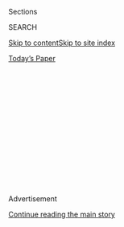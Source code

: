 <div id="app">

<div>

<div>

<div>

<div class="NYTAppHideMasthead css-1q2w90k e1suatyy0">

<div class="section css-ui9rw0 e1suatyy2">

<div class="css-eph4ug er09x8g0">

<div class="css-6n7j50">

</div>

<span class="css-1dv1kvn">Sections</span>

<div class="css-10488qs">

<span class="css-1dv1kvn">SEARCH</span>

</div>

[Skip to content](#site-content)[Skip to site index](#site-index)

</div>

<div class="css-10698na e1huz5gh0">

</div>

</div>

<div id="masthead-bar-one" class="section hasLinks css-15hmgas e1csuq9d3">

<div class="css-uqyvli e1csuq9d0">

</div>

<div class="css-1uqjmks e1csuq9d1">

</div>

<div class="css-9e9ivx">

[](https://myaccount.nytimes.com/auth/login?response_type=cookie&client_id=vi)

</div>

<div class="css-1bvtpon e1csuq9d2">

[Today’s Paper](https://www.nytimes.com/section/todayspaper)

</div>

</div>

</div>

</div>

<div data-aria-hidden="false">

<div id="site-content" role="main">

<div>

<div class="css-1aor85t" style="opacity:0.000000001;z-index:-1;visibility:hidden">

<div class="css-1hqnpie">

<div class="css-epjblv">

<span class="css-17xtcya">[Opinion](/section/opinion)</span><span class="css-x15j1o">|</span><span class="css-fwqvlz">Zuckerberg
Never Fails to Disappoint</span>

</div>

<div class="css-k008qs">

<div class="css-1iwv8en">

<span class="css-18z7m18"></span>

<div>

</div>

</div>

<span class="css-1n6z4y">https://nyti.ms/2ZiQoGk</span>

<div class="css-1705lsu">

<div class="css-4xjgmj">

<div class="css-4skfbu" role="toolbar" data-aria-label="Social Media Share buttons, Save button, and Comments Panel with current comment count" data-testid="share-tools">

  - 
  - 
  - 
  - 
    
    <div class="css-6n7j50">
    
    </div>

  - 
  - 

</div>

</div>

</div>

</div>

</div>

</div>

<div id="NYT_TOP_BANNER_REGION" class="css-13pd83m">

</div>

<div id="top-wrapper" class="css-1sy8kpn">

<div id="top-slug" class="css-l9onyx">

Advertisement

</div>

[Continue reading the main story](#after-top)

<div class="ad top-wrapper" style="text-align:center;height:100%;display:block;min-height:250px">

<div id="top" class="place-ad" data-position="top" data-size-key="top">

</div>

</div>

<div id="after-top">

</div>

</div>

<div>

<div class="css-v5btjw etb61u70">

<div class="css-v05ibm etb61u71">

[Opinion](/section/opinion)

</div>

</div>

<div id="sponsor-wrapper" class="css-1hyfx7x">

<div id="sponsor-slug" class="css-19vbshk">

Supported by

</div>

[Continue reading the main story](#after-sponsor)

<div id="sponsor" class="ad sponsor-wrapper" style="text-align:center;height:100%;display:block">

</div>

<div id="after-sponsor">

</div>

</div>

<div class="css-186x18t">

</div>

<div class="css-1vkm6nb ehdk2mb0">

# Zuckerberg Never Fails to Disappoint

</div>

He cannot hold on to such enormous power and avoid responsibility when
things get tough.

<div class="css-18e8msd">

<div class="css-vp77d3 epjyd6m0">

<div class="css-1p10dcb ey68jwv0" data-aria-hidden="true">

![Kara
Swisher](https://static01.nyt.com/images/2018/08/02/opinion/02swisher/02swisher-thumbLarge.png
"Kara Swisher")

</div>

<div class="css-1baulvz">

By <span class="css-1baulvz last-byline" itemprop="name">Kara
Swisher</span>

<div class="css-8atqhb">

Ms. Swisher covers technology and is a contributing opinion writer.

</div>

</div>

</div>

  - July 10, 2020

  - 
    
    <div class="css-4xjgmj">
    
    <div class="css-pvvomx" role="toolbar" data-aria-label="Social Media Share buttons, Save button, and Comments Panel with current comment count" data-testid="share-tools">
    
      - 
      - 
      - 
      - 
        
        <div class="css-6n7j50">
        
        </div>
    
      - 
      - 
    
    </div>
    
    </div>

</div>

<div class="css-79elbk" data-testid="photoviewer-wrapper">

<div class="css-z3e15g" data-testid="photoviewer-wrapper-hidden">

</div>

<div class="css-1a48zt4 ehw59r15" data-testid="photoviewer-children">

![<span class="css-16f3y1r e13ogyst0" data-aria-hidden="true">The
Facebook chief executive Mark
Zuckerberg.</span><span class="css-cnj6d5 e1z0qqy90" itemprop="copyrightHolder"><span class="css-1ly73wi e1tej78p0">Credit...</span><span><span>Tom
Brenner/The New York
Times</span></span></span>](https://static01.nyt.com/images/2020/07/10/opinion/10Swisher/10Swisher-articleLarge.jpg?quality=75&auto=webp&disable=upscale)

</div>

</div>

</div>

<div class="section meteredContent css-1r7ky0e" name="articleBody" itemprop="articleBody">

<div class="css-1fanzo5 StoryBodyCompanionColumn">

<div class="css-53u6y8">

I had hoped to write about electric bikes this week, as part of my
ongoing effort [to live without a
car](https://www.nytimes.com/2020/07/09/opinion/ban-cars-manhattan-cities.html).
I was also considering weighing in on Uber’s [purchase of the
Postmates](https://www.nytimes.com/2020/07/05/technology/uber-postmates-deal.html?searchResultPosition=1)
food delivery service and its implications for the already beleaguered
restaurant industry. Or, perhaps the rumors that Twitter is considering
a subscription service. Or, and this is interesting, the spectacular
I.P.O. of the insurance industry disrupter Lemonade.

But Facebook. Always Facebook.

Every week, it seems that the giant social network makes news, typically
of the kind that makes the company look bad, and typically by declining
to get out of the way of the history that is being made.

</div>

</div>

<div>

</div>

<div class="css-1fanzo5 StoryBodyCompanionColumn">

<div class="css-53u6y8">

Just last week, after hundreds of advertisers joined a boycott of
Facebook, its chief executive, Mark Zuckerberg, cavalierly shrugged off
the effort by a group of concerned civil rights groups and told his
employees that, “My guess is that all these advertisers will be back on
the platform soon enough.”

</div>

</div>

<div class="css-1fanzo5 StoryBodyCompanionColumn">

<div class="css-53u6y8">

He said this as the company’s second in charge, the chief operating
officer Sheryl Sandberg, was reportedly going around trying to persuade
those marketers to do just that.

The pair also tried and failed, via Zoom, to appease a passel of those
civil rights organizations — including the Anti-Defamation League, the
National Association for the Advancement of Colored People, Color of
Change and others — who are justifiably sick and tired of all talk and
no action from Facebook.

These groups have been behind the advertiser boycott in which hundreds
of companies, including the giant Unilever, have temporarily pushed the
pause button on marketing on the platform. They also brought [a list
of 10
demands](https://www.nytimes.com/2020/07/07/technology/facebook-ad-boycott-civil-rights.html),
which they have pushed for before to no avail.

It went about as well as an appearance by President Trump at a
mask-lovers convention.

Among the comments from the attendees: “spin,” “very disappointing,”
“functionally flawed.” Rashad Robinson of Color of Change, summing it
all up for The Times, said: “They showed up to the meeting expecting an
A for attendance. Attending alone is not enough.”

Facebook actually got an F, too, this week in an independent report that
the company had commissioned about itself. The report decried Facebook’s
decisions about how to protect its users from discriminatory content,
including in ads. It called Facebook’s actions — including a recent
decision by Mr. Zuckerberg not to pull down incendiary posts by Mr.
Trump — a “significant setback for civil rights.”

</div>

</div>

<div class="css-1fanzo5 StoryBodyCompanionColumn">

<div class="css-53u6y8">

Well, that’s pretty disastrous — and utterly right. Sadly, the 89-page
report was not much of a surprise to most critics of the company, which
has been slow-walking its responsibility over hate speech and a range of
other toxic waste on its platform since, *well,* always.

Mr. Zuckerberg has tried for a while to wrap himself up in the First
Amendment — getting the whole point of the words of that amendment wrong
nearly every time — and he has insisted that he does not want to be an
“arbiter of truth.” Yet he has set up the company in such a way —
completely under his sway — that suggests he has to be, in fact, an
arbiter of truth.

With Mr. Zuckerberg’s overwhelming voting and corporate power, there is
no reason to have a board — which is why board members with backbones,
like Reed Hastings and Ken Chenault, have left — and every reason to put
the responsibility for cleaning up the mess squarely at Mr. Zuckerberg’s
feet.

I keep trying to figure out a way to explain what is happening —
actually, to explain why nothing is happening — with a fresh metaphor.
Once, I compared Facebook to a city manager who treats the streets like
[The
Purge](https://www.hulu.com/series/the-purge-c5c9e867-73c7-4c1b-a8e0-cc0e0e4b95ed?&cmp=7958&utm_source=google&utm_medium=cpc&utm_campaign=BM%20Search%20TV%20Shows&utm_term=the%20purge%20tv%20show&ds_rl=1263136&gclid=Cj0KCQjwo6D4BRDgARIsAA6uN1-t7rwlRySiUXwOBwRGdSTAg4H2592FcPMyeq6vI4524MJaFUIyvHoaAmcTEALw_wcB&gclsrc=aw.ds).
The Salesforce chief executive, Marc Benioff, likened Facebook to a
cigarette company. And still others have likened it to a chemical
company that carelessly spews noxious information into the river of
society.

This week, I finally settled on a simpler comparison: Think about
Facebook as a seller of meat products.

Most of the meat is produced by others, and some of the cuts are
delicious and uncontaminated. But tainted meat — say, Trump steaks —
also gets out the door in ever increasing amounts and without regulatory
oversight.

The argument from the head butcher is this: People should be free to eat
rotten hamburger, even if it wreaks havoc on their gastrointestinal
tract, and the seller of the meat should not be the one to tell them
which meat is good and which is bad (even though the butcher can tell in
most cases).

</div>

</div>

<div class="css-1fanzo5 StoryBodyCompanionColumn">

<div class="css-53u6y8">

Basically, the message is that you should find the truth through
vomiting and — so sorry — maybe even death.

In this, Mr. Zuckerberg is serving up a rancid meal that he says he’s
not comfortable cooking himself, even as his hands control every aspect
of the operation. Which is why I say to him and every executive at
Facebook: You cannot hold on to such enormous power and avoid
responsibility when things get tough.

“Many in the civil rights community have become disheartened, frustrated
and angry after years of engagement where they implored the company to
do more to advance equality and fight discrimination, while also
safeguarding free expression,” the report said. It was written by civil
rights lawyers Laura W. Murphy and Megan Cacace, who also flagged
worries about the impact on the 2020 election.

“Facebook has made policy and enforcement choices that leave our
election exposed to interference by the president and others who seek to
use misinformation to sow confusion and suppress voting,” they wrote,
making it clear that what Facebook does counts a lot.

Of course, Ms. Sandberg, who has increasingly played blocker for Mr.
Zuckerberg’s very bad calls, posted about the report in a who-me style
that has now become a joke for those of us who follow the company.
Noting that the report was “the beginning of the journey, not the end”
for Facebook, she concluded that “what has become increasingly clear is
that we have a long way to go.”

Beginning? Increasingly clear? That’s just — as they say in the meat biz
— tripe. The real sizzle is that Mr. Zuckerberg told employees to wait
out the advertiser boycott.

As always, Facebook is making us more nauseous than ever, as its own
report, its own advertisers, its own employees are telling us. But we’re
all still hungry for leadership from Mr. Zuckerberg.

</div>

</div>

<div class="css-1fanzo5 StoryBodyCompanionColumn">

<div class="css-53u6y8">

I know I am. So next week, I promise, I am going to make a sweet column
about Lemonade out of all these bitter lemons.

</div>

</div>

<div>

</div>

<div class="css-1fanzo5 StoryBodyCompanionColumn">

<div class="css-53u6y8">

*The Times is committed to publishing* [*a diversity of
letters*](https://www.nytimes.com/2019/01/31/opinion/letters/letters-to-editor-new-york-times-women.html)
*to the editor. We’d like to hear what you think about this or any of
our articles. Here are some*
[*tips*](https://help.nytimes.com/hc/en-us/articles/115014925288-How-to-submit-a-letter-to-the-editor)*.
And here’s our email:*
[*letters@nytimes.com*](mailto:letters@nytimes.com)*.*

*Follow The New York Times Opinion section on*
[*Facebook*](https://www.facebook.com/nytopinion)*,* [*Twitter
(@NYTopinion)*](http://twitter.com/NYTOpinion) *and*
[*Instagram*](https://www.instagram.com/nytopinion/)*, and sign up for
the* [*Opinion Today
newsletter*](http://www.nytimes.com/newsletters/opiniontoday/)*.*

</div>

</div>

</div>

<div>

</div>

<div>

</div>

<div>

</div>

<div>

<div id="bottom-wrapper" class="css-1ede5it">

<div id="bottom-slug" class="css-l9onyx">

Advertisement

</div>

[Continue reading the main story](#after-bottom)

<div id="bottom" class="ad bottom-wrapper" style="text-align:center;height:100%;display:block;min-height:90px">

</div>

<div id="after-bottom">

</div>

</div>

</div>

</div>

</div>

## Site Index

<div>

</div>

## Site Information Navigation

  - [© <span>2020</span> <span>The New York Times
    Company</span>](https://help.nytimes.com/hc/en-us/articles/115014792127-Copyright-notice)

<!-- end list -->

  - [NYTCo](https://www.nytco.com/)
  - [Contact
    Us](https://help.nytimes.com/hc/en-us/articles/115015385887-Contact-Us)
  - [Work with us](https://www.nytco.com/careers/)
  - [Advertise](https://nytmediakit.com/)
  - [T Brand Studio](http://www.tbrandstudio.com/)
  - [Your Ad
    Choices](https://www.nytimes.com/privacy/cookie-policy#how-do-i-manage-trackers)
  - [Privacy](https://www.nytimes.com/privacy)
  - [Terms of
    Service](https://help.nytimes.com/hc/en-us/articles/115014893428-Terms-of-service)
  - [Terms of
    Sale](https://help.nytimes.com/hc/en-us/articles/115014893968-Terms-of-sale)
  - [Site Map](https://spiderbites.nytimes.com)
  - [Help](https://help.nytimes.com/hc/en-us)
  - [Subscriptions](https://www.nytimes.com/subscription?campaignId=37WXW)

</div>

</div>

</div>

</div>
